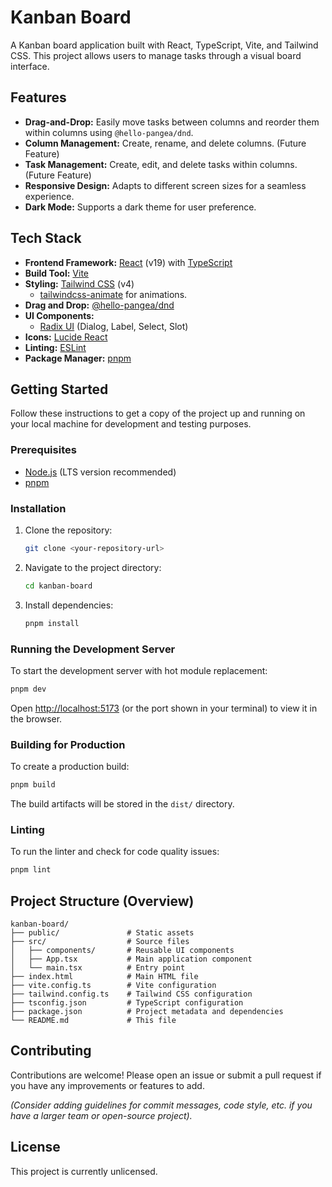 # Kanban Board

A Kanban board application built with React, TypeScript, Vite, and Tailwind CSS. This project allows users to manage tasks through a visual board interface.

## Features

- **Drag-and-Drop:** Easily move tasks between columns and reorder them within columns using `@hello-pangea/dnd`.
- **Column Management:** Create, rename, and delete columns. (Future Feature)
- **Task Management:** Create, edit, and delete tasks within columns. (Future Feature)
- **Responsive Design:** Adapts to different screen sizes for a seamless experience.
- **Dark Mode:** Supports a dark theme for user preference.

## Tech Stack

- **Frontend Framework:** [React](https://react.dev/) (v19) with [TypeScript](https://www.typescriptlang.org/)
- **Build Tool:** [Vite](https://vitejs.dev/)
- **Styling:** [Tailwind CSS](https://tailwindcss.com/) (v4)
  - [tailwindcss-animate](https://github.com/jamiebuilds/tailwindcss-animate) for animations.
- **Drag and Drop:** [@hello-pangea/dnd](https://github.com/hello-pangea/dnd)
- **UI Components:**
  - [Radix UI](https://www.radix-ui.com/) (Dialog, Label, Select, Slot)
- **Icons:** [Lucide React](https://lucide.dev/)
- **Linting:** [ESLint](https://eslint.org/)
- **Package Manager:** [pnpm](https://pnpm.io/)

## Getting Started

Follow these instructions to get a copy of the project up and running on your local machine for development and testing purposes.

### Prerequisites

- [Node.js](https://nodejs.org/) (LTS version recommended)
- [pnpm](https://pnpm.io/installation)

### Installation

1.  Clone the repository:
    ```bash
    git clone <your-repository-url>
    ```
2.  Navigate to the project directory:
    ```bash
    cd kanban-board
    ```
3.  Install dependencies:
    ```bash
    pnpm install
    ```

### Running the Development Server

To start the development server with hot module replacement:

```bash
pnpm dev
```

Open [http://localhost:5173](http://localhost:5173) (or the port shown in your terminal) to view it in the browser.

### Building for Production

To create a production build:

```bash
pnpm build
```

The build artifacts will be stored in the `dist/` directory.

### Linting

To run the linter and check for code quality issues:

```bash
pnpm lint
```

## Project Structure (Overview)

```
kanban-board/
├── public/               # Static assets
├── src/                  # Source files
│   ├── components/       # Reusable UI components
│   ├── App.tsx           # Main application component
│   └── main.tsx          # Entry point
├── index.html            # Main HTML file
├── vite.config.ts        # Vite configuration
├── tailwind.config.ts    # Tailwind CSS configuration
├── tsconfig.json         # TypeScript configuration
├── package.json          # Project metadata and dependencies
└── README.md             # This file
```

## Contributing

Contributions are welcome! Please open an issue or submit a pull request if you have any improvements or features to add.

_(Consider adding guidelines for commit messages, code style, etc. if you have a larger team or open-source project)._

## License

This project is currently unlicensed.
